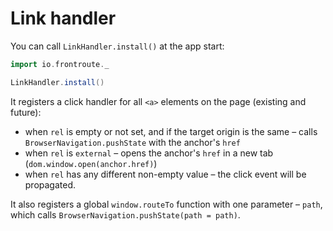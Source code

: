 # Link handler

You can call `LinkHandler.install()` at the app start:

```scala
import io.frontroute._

LinkHandler.install()
```

It registers a click handler for all `<a>` elements on the page (existing and future):
* when `rel` is empty or not set, and if the target origin is the same – calls `BrowserNavigation.pushState` with the anchor's `href`
* when `rel` is `external` – opens the anchor's `href` in a new tab (`dom.window.open(anchor.href)`)
* when `rel` has any different non-empty value – the click event will be propagated.

It also registers a global `window.routeTo` function with one parameter – `path`, which calls `BrowserNavigation.pushState(path = path)`.
